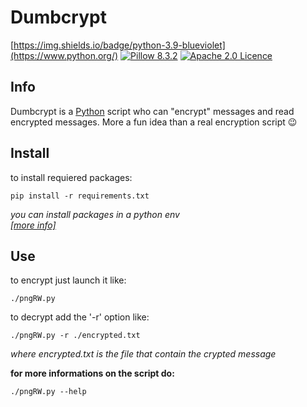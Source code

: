 Dumbcrypt
===
[https://img.shields.io/badge/python-3.9-blueviolet](https://www.python.org/)  [![Pillow 8.3.2](https://img.shields.io/badge/pillow-8.3.2-orange)](https://pypi.org/project/Pillow)  [![Apache 2.0 Licence](https://img.shields.io/hexpm/l/plug.svg)](LICENSE)

## Info

Dumbcrypt is a [Python](https://www.python.org/) script who can "encrypt" messages and read encrypted messages.
More a fun idea than a real encryption script :wink:

## Install

to install requiered packages:
```
pip install -r requirements.txt
```
*you can install packages in a python env*<br>
*[[more info]](https://docs.python.org/3/library/venv.html)*

## Use

to encrypt just launch it like:
```
./pngRW.py
```
to decrypt add the '-r' option like:
```
./pngRW.py -r ./encrypted.txt
```
*where encrypted.txt is the file that contain the crypted message*

**for more informations on the script do:**
```
./pngRW.py --help
```